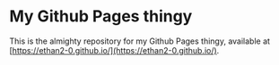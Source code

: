 # My Github Pages thingy
This is the almighty repository for my Github Pages thingy, available at
[https://ethan2-0.github.io/](https://ethan2-0.github.io/).
